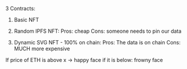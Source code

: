 3 Contracts:

1. Basic NFT
2. Random IPFS NFT:
Pros: cheap
Cons: someone needs to pin our data

3. Dynamic SVG NFT - 100% on chain:
Pros: The data is on chain
Cons: MUCH more expensive

If price of ETH is above x -> happy face
if it is below: frowny face